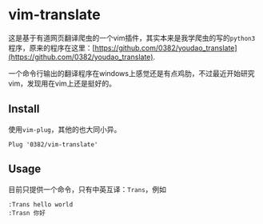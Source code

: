 # vim-translate

这是基于有道网页翻译爬虫的一个vim插件，其实本来是我学爬虫的写的`python3`程序，原来的程序在这里：[https://github.com/0382/youdao_translate](https://github.com/0382/youdao_translate).

一个命令行输出的翻译程序在windows上感觉还是有点鸡肋，不过最近开始研究vim，发现用在vim上还是挺好的。

## Install

使用`vim-plug`，其他的也大同小异。

```vim
Plug '0382/vim-translate'
```

## Usage

目前只提供一个命令，只有中英互译：`Trans`，例如
```vim
:Trans hello world
:Trasn 你好
```
